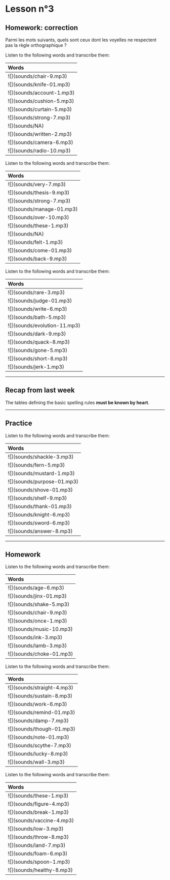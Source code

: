 # Lesson n°3



## Homework: correction

Parmi les mots suivants, quels sont ceux dont les voyelles ne respectent pas la règle orthographique ?

Listen to the following words and transcribe them:

<table class="table table-striped table-hover table-condensed table-responsive" style="margin-left: auto; margin-right: auto;">
 <thead>
  <tr>
   <th style="text-align:left;font-weight: bold;font-weight: bold;"> Words </th>
  </tr>
 </thead>
<tbody>
  <tr>
   <td style="text-align:left;"> ![](sounds/chair-9.mp3) </td>
  </tr>
  <tr>
   <td style="text-align:left;"> ![](sounds/knife-01.mp3) </td>
  </tr>
  <tr>
   <td style="text-align:left;"> ![](sounds/account-1.mp3) </td>
  </tr>
  <tr>
   <td style="text-align:left;"> ![](sounds/cushion-5.mp3) </td>
  </tr>
  <tr>
   <td style="text-align:left;"> ![](sounds/curtain-5.mp3) </td>
  </tr>
  <tr>
   <td style="text-align:left;"> ![](sounds/strong-7.mp3) </td>
  </tr>
  <tr>
   <td style="text-align:left;"> ![](sounds/NA) </td>
  </tr>
  <tr>
   <td style="text-align:left;"> ![](sounds/written-2.mp3) </td>
  </tr>
  <tr>
   <td style="text-align:left;"> ![](sounds/camera-6.mp3) </td>
  </tr>
  <tr>
   <td style="text-align:left;"> ![](sounds/radio-10.mp3) </td>
  </tr>
</tbody>
</table>

Listen to the following words and transcribe them:

<table class="table table-striped table-hover table-condensed table-responsive" style="margin-left: auto; margin-right: auto;">
 <thead>
  <tr>
   <th style="text-align:left;font-weight: bold;font-weight: bold;"> Words </th>
  </tr>
 </thead>
<tbody>
  <tr>
   <td style="text-align:left;"> ![](sounds/very-7.mp3) </td>
  </tr>
  <tr>
   <td style="text-align:left;"> ![](sounds/thesis-9.mp3) </td>
  </tr>
  <tr>
   <td style="text-align:left;"> ![](sounds/strong-7.mp3) </td>
  </tr>
  <tr>
   <td style="text-align:left;"> ![](sounds/manage-01.mp3) </td>
  </tr>
  <tr>
   <td style="text-align:left;"> ![](sounds/over-10.mp3) </td>
  </tr>
  <tr>
   <td style="text-align:left;"> ![](sounds/these-1.mp3) </td>
  </tr>
  <tr>
   <td style="text-align:left;"> ![](sounds/NA) </td>
  </tr>
  <tr>
   <td style="text-align:left;"> ![](sounds/felt-1.mp3) </td>
  </tr>
  <tr>
   <td style="text-align:left;"> ![](sounds/come-01.mp3) </td>
  </tr>
  <tr>
   <td style="text-align:left;"> ![](sounds/back-9.mp3) </td>
  </tr>
</tbody>
</table>

Listen to the following words and transcribe them:

<table class="table table-striped table-hover table-condensed table-responsive" style="margin-left: auto; margin-right: auto;">
 <thead>
  <tr>
   <th style="text-align:left;font-weight: bold;font-weight: bold;"> Words </th>
  </tr>
 </thead>
<tbody>
  <tr>
   <td style="text-align:left;"> ![](sounds/rare-3.mp3) </td>
  </tr>
  <tr>
   <td style="text-align:left;"> ![](sounds/judge-01.mp3) </td>
  </tr>
  <tr>
   <td style="text-align:left;"> ![](sounds/write-6.mp3) </td>
  </tr>
  <tr>
   <td style="text-align:left;"> ![](sounds/bath-5.mp3) </td>
  </tr>
  <tr>
   <td style="text-align:left;"> ![](sounds/evolution-11.mp3) </td>
  </tr>
  <tr>
   <td style="text-align:left;"> ![](sounds/dark-9.mp3) </td>
  </tr>
  <tr>
   <td style="text-align:left;"> ![](sounds/quack-8.mp3) </td>
  </tr>
  <tr>
   <td style="text-align:left;"> ![](sounds/gone-5.mp3) </td>
  </tr>
  <tr>
   <td style="text-align:left;"> ![](sounds/short-8.mp3) </td>
  </tr>
  <tr>
   <td style="text-align:left;"> ![](sounds/jerk-1.mp3) </td>
  </tr>
</tbody>
</table>

---

## Recap from last week

The tables defining the basic spelling rules **must be known by heart**.

---
 
## Practice

Listen to the following words and transcribe them:

<table class="table table-striped table-hover table-condensed table-responsive" style="margin-left: auto; margin-right: auto;">
 <thead>
  <tr>
   <th style="text-align:left;font-weight: bold;font-weight: bold;"> Words </th>
  </tr>
 </thead>
<tbody>
  <tr>
   <td style="text-align:left;"> ![](sounds/shackle-3.mp3) </td>
  </tr>
  <tr>
   <td style="text-align:left;"> ![](sounds/fern-5.mp3) </td>
  </tr>
  <tr>
   <td style="text-align:left;"> ![](sounds/mustard-1.mp3) </td>
  </tr>
  <tr>
   <td style="text-align:left;"> ![](sounds/purpose-01.mp3) </td>
  </tr>
  <tr>
   <td style="text-align:left;"> ![](sounds/shove-01.mp3) </td>
  </tr>
  <tr>
   <td style="text-align:left;"> ![](sounds/shelf-9.mp3) </td>
  </tr>
  <tr>
   <td style="text-align:left;"> ![](sounds/thank-01.mp3) </td>
  </tr>
  <tr>
   <td style="text-align:left;"> ![](sounds/knight-6.mp3) </td>
  </tr>
  <tr>
   <td style="text-align:left;"> ![](sounds/sword-6.mp3) </td>
  </tr>
  <tr>
   <td style="text-align:left;"> ![](sounds/answer-8.mp3) </td>
  </tr>
</tbody>
</table>

---

## Homework

Listen to the following words and transcribe them:

<table class="table table-striped table-hover table-condensed table-responsive" style="margin-left: auto; margin-right: auto;">
 <thead>
  <tr>
   <th style="text-align:left;font-weight: bold;font-weight: bold;"> Words </th>
  </tr>
 </thead>
<tbody>
  <tr>
   <td style="text-align:left;"> ![](sounds/age-6.mp3) </td>
  </tr>
  <tr>
   <td style="text-align:left;"> ![](sounds/jinx-01.mp3) </td>
  </tr>
  <tr>
   <td style="text-align:left;"> ![](sounds/shake-5.mp3) </td>
  </tr>
  <tr>
   <td style="text-align:left;"> ![](sounds/chair-9.mp3) </td>
  </tr>
  <tr>
   <td style="text-align:left;"> ![](sounds/once-1.mp3) </td>
  </tr>
  <tr>
   <td style="text-align:left;"> ![](sounds/music-10.mp3) </td>
  </tr>
  <tr>
   <td style="text-align:left;"> ![](sounds/ink-3.mp3) </td>
  </tr>
  <tr>
   <td style="text-align:left;"> ![](sounds/lamb-3.mp3) </td>
  </tr>
  <tr>
   <td style="text-align:left;"> ![](sounds/choke-01.mp3) </td>
  </tr>
</tbody>
</table>

Listen to the following words and transcribe them:

<table class="table table-striped table-hover table-condensed table-responsive" style="margin-left: auto; margin-right: auto;">
 <thead>
  <tr>
   <th style="text-align:left;font-weight: bold;font-weight: bold;"> Words </th>
  </tr>
 </thead>
<tbody>
  <tr>
   <td style="text-align:left;"> ![](sounds/straight-4.mp3) </td>
  </tr>
  <tr>
   <td style="text-align:left;"> ![](sounds/sustain-8.mp3) </td>
  </tr>
  <tr>
   <td style="text-align:left;"> ![](sounds/work-6.mp3) </td>
  </tr>
  <tr>
   <td style="text-align:left;"> ![](sounds/remind-01.mp3) </td>
  </tr>
  <tr>
   <td style="text-align:left;"> ![](sounds/damp-7.mp3) </td>
  </tr>
  <tr>
   <td style="text-align:left;"> ![](sounds/though-01.mp3) </td>
  </tr>
  <tr>
   <td style="text-align:left;"> ![](sounds/note-01.mp3) </td>
  </tr>
  <tr>
   <td style="text-align:left;"> ![](sounds/scythe-7.mp3) </td>
  </tr>
  <tr>
   <td style="text-align:left;"> ![](sounds/lucky-8.mp3) </td>
  </tr>
  <tr>
   <td style="text-align:left;"> ![](sounds/wall-3.mp3) </td>
  </tr>
</tbody>
</table>

Listen to the following words and transcribe them:

<table class="table table-striped table-hover table-condensed table-responsive" style="margin-left: auto; margin-right: auto;">
 <thead>
  <tr>
   <th style="text-align:left;font-weight: bold;font-weight: bold;"> Words </th>
  </tr>
 </thead>
<tbody>
  <tr>
   <td style="text-align:left;"> ![](sounds/these-1.mp3) </td>
  </tr>
  <tr>
   <td style="text-align:left;"> ![](sounds/figure-4.mp3) </td>
  </tr>
  <tr>
   <td style="text-align:left;"> ![](sounds/break-1.mp3) </td>
  </tr>
  <tr>
   <td style="text-align:left;"> ![](sounds/vaccine-4.mp3) </td>
  </tr>
  <tr>
   <td style="text-align:left;"> ![](sounds/low-3.mp3) </td>
  </tr>
  <tr>
   <td style="text-align:left;"> ![](sounds/throw-8.mp3) </td>
  </tr>
  <tr>
   <td style="text-align:left;"> ![](sounds/land-7.mp3) </td>
  </tr>
  <tr>
   <td style="text-align:left;"> ![](sounds/foam-6.mp3) </td>
  </tr>
  <tr>
   <td style="text-align:left;"> ![](sounds/spoon-1.mp3) </td>
  </tr>
  <tr>
   <td style="text-align:left;"> ![](sounds/healthy-8.mp3) </td>
  </tr>
</tbody>
</table>
